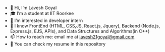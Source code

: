 - 👋 Hi, I’m Lavesh Goyal
- 🎓 I’m a student at IIT Roorkee
- 👀 I’m interested in developer intern
- 🌱 I know FrontEnd (HTML, CSS,JS, React.js, Jquery), Backend (Node.js, Express.js, EJS, APIs), and Data Structures and Algorithms(in C++)
- 📫 How to reach me:  email me at lavesh21goyal@gmail.com
- 📝 You can check my resume in this repository

<!---
laveshgo/laveshgo is a ✨ special ✨ repository because its `README.md` (this file) appears on your GitHub profile.
You can click the Preview link to take a look at your changes.
--->
